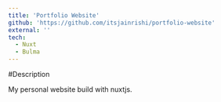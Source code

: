 ```yaml
---
title: 'Portfolio Website'
github: 'https://github.com/itsjainrishi/portfolio-website'
external: ''
tech:
  - Nuxt
  - Bulma
---
```


#Description

My personal website build with nuxtjs.